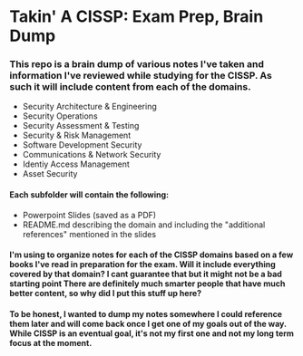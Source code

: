# Takin' A CISSP: Exam Prep, Brain Dump

### This repo is a brain dump of various notes I've taken and information I've reviewed while studying for the CISSP. As such it will include content from each of the domains. 


* Security Architecture & Engineering
* Security Operations 
* Security Assessment & Testing
* Security & Risk Management
* Software Development Security
* Communications & Network Security
* Identiy Access Management
* Asset Security


#### Each subfolder will contain the following:
* Powerpoint Slides (saved as a PDF)
* README.md describing the domain and including the "additional references" mentioned in the slides


#### I'm using to organize notes for each of the CISSP domains based on a few books I've read in preparation for the exam. Will it include everything covered by that domain? I cant guarantee that but it might not be a bad starting point There are definitely much smarter people that have much better content, so why did I put this stuff up here?  

#### To be honest, I wanted to dump my notes somewhere I could reference them later and will come back once I get one of my goals out of the way. While CISSP is an eventual goal, it's not my first one and not my long term focus at the moment.
